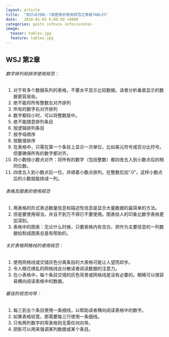 ```yaml
---
layout: article
title:  "知识点归纳：7类图表的使用规范之表格TABLES"
date:   2018-01-02 6:00:50 +0800
categories: posts infovis infovisnotes
image:
  teaser: tables.jpg
  feature: tables.jpg
---
```


## WSJ 第2章 

###### 数字排列和排序使用规范：
1. 对于有多个数据系列的表格，不要水平显示比较数据。读者分析垂直显示的数据更容易些。
1. 绝不能将所有整数左对齐排列
1. 所有的数字右对齐排列
1. 数字都较小时，可以将整数居中。
1. 绝不能随意排列条目
1. 按逻辑排列条目
1. 按字母顺序
1. 按数值排序
1. 在表格中，只需在第一个条目上显示一次单位，比如美元符号或百分比符号。但要确保所有的数字都对齐。
1. 将小数按小数点对齐：将所有的数字（包括整数）都四舍五入到小数点后的相同位数。
1. 四舍五入到小数点后一位，并顺着小数点排列。在整数后加“.0”，这样小数点后的小数就能排成一列。

###### 表格及图表的使用规范
1. 用表格的形式表述数量信息和描述性信息是显示大量数据的最简单的方法。
1. 但是要使用得当，并且不到万不得已不要使用。图表给人的印象比数字表格更加深刻。
1. 表格中的图表：无论什么时候，只要表格内有空白，把作为主要信息的一列数据绘制成图表总是有帮助的。


###### 关於表格网格线的使用规范：
1. 使用网格线或交错灰色分离条目的大表格可能让人望而却步。
1. 令人眼花缭乱的网格线会分散读者阅读数据的注意力。
1. 在小表格中，每个条目交错的灰色背景或网格线是没有必要的。眼睛可以很容易横向阅读表格中的数据。


###### 最佳的视觉向导：
1. 每三到五个条目使用一条细线，以帮助读者横向阅读表格中的数字。
1. 如果表格较宽，那需要每三行使用一条细线。
1. 只有两列数字的窄表格则无需任何向导。
1. 阴影可以用来强调某列数据或某个条目。